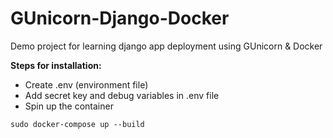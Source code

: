 # GUnicorn-Django-Docker
Demo project for learning django app deployment using GUnicorn &amp; Docker

**Steps for installation:**
- Create .env (environment file)
- Add secret key and debug variables in .env file
- Spin up the container
```
sudo docker-compose up --build
```
